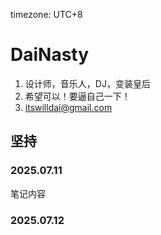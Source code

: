 timezone: UTC+8



# DaiNasty

1. 设计师，音乐人，DJ，变装皇后
2. 希望可以！要逼自己一下！
3. itswilldai@gmail.com

## 坚持

<!-- Content_START -->

### 2025.07.11

笔记内容

### 2025.07.12

<!-- Content_END -->
